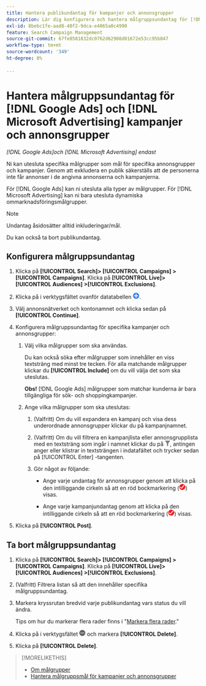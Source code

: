 ```yaml
---
title: Hantera publikundantag för kampanjer och annonsgrupper
description: Lär dig konfigurera och hantera målgruppsundantag för [!DNL Google Ads] och [!DNL Microsoft Advertising] kampanjer och annonsgrupper.
exl-id: 8bebc1fe-aad8-40f2-9dca-e4065a0c4990
feature: Search Campaign Management
source-git-commit: 67fe8581832dc0762d62908d01672e53cc95b847
workflow-type: tm+mt
source-wordcount: '349'
ht-degree: 0%

---
```


# Hantera målgruppsundantag för [!DNL Google Ads] och [!DNL Microsoft Advertising] kampanjer och annonsgrupper

*[!DNL Google Ads]och [!DNL Microsoft Advertising] endast*

Ni kan utesluta specifika målgrupper som mål för specifika annonsgrupper och kampanjer. Genom att exkludera en publik säkerställs att de personerna inte får annonser i de angivna annonserna och kampanjerna.

För [!DNL Google Ads] kan ni utesluta alla typer av målgrupper. För [!DNL Microsoft Advertising] kan ni bara utesluta dynamiska ommarknadsföringsmålgrupper.

>[!NOTE]
>
>Undantag åsidosätter alltid inkluderingar/mål.

Du kan också ta bort publikundantag.

## Konfigurera målgruppsundantag

1. Klicka på **[!UICONTROL Search]> [!UICONTROL Campaigns] >[!UICONTROL Campaigns]**. Klicka på **[!UICONTROL Live]> [!UICONTROL Audiences] >[!UICONTROL Exclusions]**.

1. Klicka på i verktygsfältet ovanför datatabellen ![Skapa](/help/search-social-commerce/assets/add.png "Skapa").

1. Välj annonsnätverket och kontonamnet och klicka sedan på **[!UICONTROL Continue]**.

1. Konfigurera målgruppsundantag för specifika kampanjer och annonsgrupper:

   1. Välj vilka målgrupper som ska användas.

      Du kan också söka efter målgrupper som innehåller en viss textsträng med minst tre tecken. För alla matchande målgrupper klickar du **[!UICONTROL Include]** om du vill välja det som ska uteslutas.

      **Obs!** [!DNL Google Ads] målgrupper som matchar kunderna är bara tillgängliga för sök- och shoppingkampanjer.

   1. Ange vilka målgrupper som ska uteslutas:

      1. (Valfritt) Om du vill expandera en kampanj och visa dess underordnade annonsgrupper klickar du på kampanjnamnet.

      1. (Valfritt) Om du vill filtrera en kampanjlista eller annonsgrupplista med en textsträng som ingår i namnet klickar du på ![Filter](/help/search-social-commerce/assets/filter.png "Filter"), antingen anger eller klistrar in textsträngen i indatafältet och trycker sedan på [!UICONTROL Enter] -tangenten.

      1. Gör något av följande:

         * Ange varje undantag för annonsgrupper genom att klicka på den intilliggande cirkeln så att en röd bockmarkering (![Exkludera](/help/search-social-commerce/assets/exclude.png "Exkludera")) visas.

         * Ange varje kampanjundantag genom att klicka på den intilliggande cirkeln så att en röd bockmarkering (![Exkludera](/help/search-social-commerce/assets/exclude.png "Exkludera")) visas.

1. Klicka på **[!UICONTROL Post]**.

## Ta bort målgruppsundantag

1. Klicka på **[!UICONTROL Search]> [!UICONTROL Campaigns] >[!UICONTROL Campaigns]**. Klicka på **[!UICONTROL Live]> [!UICONTROL Audiences] >[!UICONTROL Exclusions]**.

1. (Valfritt) Filtrera listan så att den innehåller specifika målgruppsundantag.

1. Markera kryssrutan bredvid varje publikundantag vars status du vill ändra.

   Tips om hur du markerar flera rader finns i &quot;[Markera flera rader](/help/search-social-commerce/common-tasks/navigation-editing-selection/multiple-rows-select.md).&quot;

1. Klicka på i verktygsfältet ![Fler åtgärder](/help/search-social-commerce/assets/more.png "Fler åtgärder") och markera **[!UICONTROL Delete]**.

1. Klicka på **[!UICONTROL Delete]**.

>[!MORELIKETHIS]
>
>* [Om målgrupper](audience-about.md)
>* [Hantera målgruppsmål för kampanjer och annonsgrupper](/help/search-social-commerce/campaign-management/campaigns/audience-targets-manage.md)
